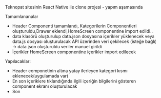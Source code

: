Teknopat sitesinin React Native ile clone projesi - yapım aşamasında

 Tamamlananalar
  - Header Componenti tamamlandı, Kategorilerin Componentleri oluşturuldu,Drawer eklendi,HomeScreen componentine import edildi..
  - data klasörü oluşturulup data.json dosyasına içerikler yüklenecek veya data.js dosyası oluşturulacak API üzerinden veri çekilecek (isteğe bağlı) -> data.json oluşturuldu veriler manuel girildi
  - İçerikler HomeScreen componentine içerikler import edilecek

    
Yapılacaklar:
  - Header componetinin altına yatay ilerleyen kategori kısmı eklenecek(uygulamada var)
  - En son içeriklere tıklandığında ilgili içeriğin bilgilerini gösteren component ekranı oluşturulacak
  - Son
